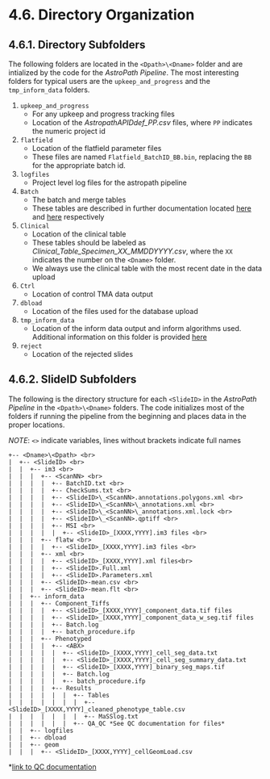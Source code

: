 # 4.6. Directory Organization
## 4.6.1. Directory Subfolders
The following folders are located in the ```<Dpath>\<Dname>``` folder and are intialized by the code for the *AstroPath Pipeline*. The most interesting folders for typical users are the ```upkeep_and_progress``` and the ```tmp_inform_data``` folders.

1.	```upkeep_and_progress```
    - For any upkeep and progress tracking files
    - Location of the *AstropathAPIDdef_PP.csv* files, where ```PP``` indicates the numeric project id
2.	```flatfield```
    - Location of the flatfield parameter files
    - These files are named ```Flatfield_BatchID_BB.bin```, replacing the ```BB``` for the appropriate batch id.
3.	```logfiles```
    - Project level log files for the astropath pipeline 
4.	```Batch```
    - The batch and merge tables
    - These tables are described in further documentation located [here](scanning/BatchTables.md) and [here](scanning/MergeConfigTables.md) respectively
5.	```Clinical```
    - Location of the clinical table
    - These tables should be labeled as *Clinical_Table_Specimen_XX_MMDDYYYY.csv*, where the ```XX``` indicates the number on the ```<Dname>``` folder. 
    - We always use the clinical table with the most recent date in the data upload
6.	```Ctrl```
    - Location of control TMA data output
7.	```dbload```
    - Location of the files used for the database upload
8.	```tmp_inform_data```
    - Location of the inform data output and inform algorithms used. Additional information on this folder is provided [here](../../hpfs/merge#592-important-definitions)
9.	```reject```
    - Location of the rejected slides

## 4.6.2. SlideID Subfolders
The following is the directory structure for each ```<SlideID>``` in the *AstroPath Pipeline* in the ```<Dpath>\<Dname>``` folders. The code initializes most of the folders if running the pipeline from the beginning and places data in the proper locations. 

*NOTE*: ```<>``` indicate variables, lines without brackets indicate full names
```
+-- <Dname>\<Dpath> <br>
|  +-- <SlideID> <br>
|  |  +-- im3 <br>
|  |  |  +-- <ScanNN> <br>
|  |  |  |  +-- BatchID.txt <br>
|  |  |  |  +-- CheckSums.txt <br>
|  |  |  |  +-- <SlideID>\_<ScanNN>.annotations.polygons.xml <br>
|  |  |  |  +-- <SlideID>\_<ScanNN>\_annotations.xml <br>
|  |  |  |  +-- <SlideID>\_<ScanNN>\_annotations.xml.lock <br>
|  |  |  |  +-- <SlideID>\_<ScanNN>.qptiff <br>
|  |  |  |  +-- MSI <br>
|  |  |  |  |  +-- <SlideID>_[XXXX,YYYY].im3 files <br>
|  |  |  +-- flatw <br>
|  |  |  |  +-- <SlideID>_[XXXX,YYYY].im3 files <br>
|  |  |  +-- xml <br>
|  |  |  |  +-- <SlideID>_[XXXX,YYYY].xml files<br>
|  |  |  |  +-- <SlideID>.Full.xml
|  |  |  |  +-- <SlideID>.Parameters.xml
|  |  |  +-- <SlideID>-mean.csv <br>
|  |  |  +-- <SlideID>-mean.flt <br>
|  |  +-- inform_data
|  |  |  +-- Component_Tiffs
|  |  |  |  +-- <SlideID>_[XXXX,YYYY]_component_data.tif files
|  |  |  |  +-- <SlideID>_[XXXX,YYYY]_component_data_w_seg.tif files
|  |  |  |  +-- Batch.log
|  |  |  |  +-- batch_procedure.ifp
|  |  |  +-- Phenotyped
|  |  |  |  +-- <ABX>
|  |  |  |  |  +-- <SlideID>_[XXXX,YYYY]_cell_seg_data.txt
|  |  |  |  |  +-- <SlideID>_[XXXX,YYYY]_cell_seg_summary_data.txt
|  |  |  |  |  +-- <SlideID>_[XXXX,YYYY]_binary_seg_maps.tif
|  |  |  |  |  +-- Batch.log
|  |  |  |  |  +-- batch_procedure.ifp
|  |  |  |  +-- Results
|  |  |  |  |  |  +-- Tables
|  |  |  |  |  |  |  +-- <SlideID>_[XXXX,YYYY]_cleaned_phenotype_table.csv
|  |  |  |  |  |  |  +-- MaSSlog.txt
|  |  |  |  |  |  +-- QA_QC *See QC documentation for files*
|  |  +-- logfiles
|  |  +-- dbload
|  |  +-- geom
|  |  |  +-- <SlideID>_[XXXX,YYYY]_cellGeomLoad.csv
```

\*[link to QC documentation](../../hpfs/merge/funcs/MaSS#section-83-output)
